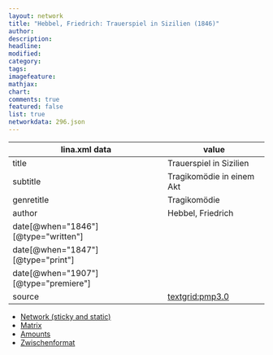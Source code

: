 ```yaml
---
layout: network
title: "Hebbel, Friedrich: Trauerspiel in Sizilien (1846)"
author:
description:
headline:
modified:
category:
tags:
imagefeature: 
mathjax: 
chart: 
comments: true
featured: false
list: true
networkdata: 296.json
---
```

lina.xml data  | value
------------- | -------------
title|Trauerspiel in Sizilien
subtitle|Tragikomödie in einem Akt
genretitle|Tragikomödie
author|Hebbel, Friedrich
date[@when="1846"][@type="written"]|
date[@when="1847"][@type="print"]|
date[@when="1907"][@type="premiere"]|
source|[textgrid:pmp3.0](https://textgridlab.org/1.0/tgcrud-public/rest/textgrid:pmp3.0/data)



* [Network (sticky and static)](/linas/network296)
* [Matrix](/linas/matrix296)
* [Amounts](/linas/amount296)
* [Zwischenformat](/linas/lina296 )
